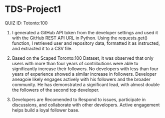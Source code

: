 # TDS-Project1

QUIZ ID: Totonto:100


1. I generated a GitHub API token from the developer settings and used it with the GitHub REST API URL in Python. Using the requests.get() function, I retrieved user and repository data, formatted it as instructed, and extracted it to a CSV file.
   
2. Based on the Scaped Toronto:100 Dataset, it was observed that only users with more than four years of contributions were able to significantly increase their followers. No developers with less than four years of experience showed a similar increase in followers. Developer aneagoie likely engages actively with his followers and the broader community. He has demonstrated a significant lead, with almost double the followers of the second top developer.
  
3. Developers are Recomended to Respond to issues, participate in discussions, and collaborate with other developers. Active engagement helps build a loyal follower base.

